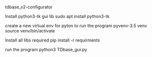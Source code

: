 tdbase_v2-configurator

Install python3-tk gui lib
sudo apt install python3-tk


create a new virtual env for pyton to run the program
pyvenv-3.5 venv
source venv/bin/activate

Install all libs required
pip install -r requirments 

run the program
python3 TDbase_gui.py



